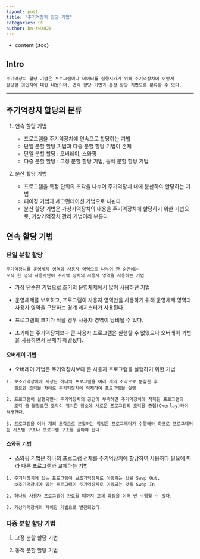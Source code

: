 ```yaml
---
layout: post
title: "주기억장치 할당 기법"
categories: OS
author: bn-tw2020
---
```

* content
{:toc}

## Intro

```
주기억장치 할당 기법은 프로그램이나 데이터를 실행시키기 위해 주기억장치에 어떻게
할당할 것인지에 대한 내용이며, 연속 할당 기법과 분산 할당 기법으로 분류할 수 있다.
```




---

## 주기억장치 할당의 분류

1. 연속 할당 기법
   * 프로그램을 주기억장치에 연속으로 할당하는 기법
   * 단일 분할 할당 기법과 다중 분할 할당 기법이 존재
   * 단일 분할 할당 : 오버레이, 스와핑
   * 다중 분할 할당 : 고정 분할 할당 기법, 동적 분할 할당 기법

2. 분산 할당 기법
   * 프로그램을 특정 단위의 조각을 나누어 주기억장치 내에 분산하여 할당하는 기법
   * 페이징 기법과 세그먼테이션 기법으로 나뉜다.
   * 분산 할당 기법은 가상기억장치의 내용을 주기억장치에 할당하기 위한 기법으로, 가상기억장치 관리 기법이라 부른다.

## 연속 할당 기법

### 단일 분할 할당

```
주기억장치를 운영체제 영역과 사용자 영역으로 나누어 한 순간에는
오직 한 명의 사용자만이 주기억 장치의 사용자 영역을 사용하는 기법
```

* 가장 단순한 기법으로 초기의 운영체제에서 많이 사용하던 기법

* 운영체제를 보호하고, 프로그램이 사용자 영역만을 사용하기 위해 운영체제 영역과
  사용자 영역을 구분하는 경계 레지스터가 사용된다.

* 프로그램의 크기가 작을 경우 사용자 영역이 낭비될 수 있다.

* 초기에는 주기억장치보다 큰 사용자 프로그램은 실행할 수 없었으나 오버레이 기법을 사용하면서 문제가 해결됬다.

#### 오버레이 기법

* 오버레이 기법은 주기억장치보다 큰 사용자 프로그램을 실행하기 위한 기법

```
1. 보조기억장치에 저장된 하나의 프로그램을 여러 개의 조각으로 분할한 후
   필요한 조각을 차례로 주기억장치에 적재하여 프로그램을 실행

2. 프로그램이 실행되면서 주기억장치의 공간이 부족하면 주기억장치에 적재된 프로그램의 
   조각 중 불필요한 조각이 위치한 장소에 새로운 프로그램의 조각을 중첩(Overlay)하여 적재한다.

3. 프로그램을 여러 개의 조각으로 분할하는 작업은 프로그래머가 수행해야 하므로 프로그래머는 시스템 구조나 프로그램 구조를 알아야 한다.
```

#### 스와핑 기법

* 스와핑 기법은 하나의 프로그램 전체를 주기억장치에 할당하여 사용하다 필요에 따라 다른 프로그램과 교체하는 기법

```
1. 주기억장치에 있는 프로그램이 보조기억장치로 이동되는 것을 Swap Out,
   보조기억장치에 있는 프로그램이 주기억장치로 이동되는 것을 Swap In

2. 하나의 사용자 프로그램이 완료될 때까지 교체 과정을 여러 번 수행할 수 있다.

3. 가상기억장치의 페이징 기법으로 발전되었다.
```


### 다중 분할 할당 기법

1. 고정 분할 할당 기법

2. 동적 분할 할당 기법